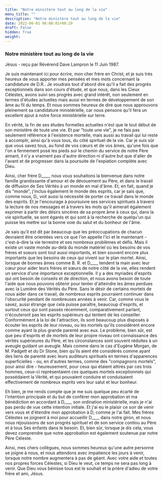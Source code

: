 ```yaml
---
title: "Notre ministère tout au long de la vie"
menu_title: ""
description: "Notre ministère tout au long de la vie"
date: 2022-06-01 06:00:01+00:20
draft: False
hidden: True
weight:
---
```

### Notre ministère tout au long de la vie

Jésus - reçu par Révérend Dave Lampron le 11 Juin 1987.

Je suis maintenant ici pour écrire, mon cher frère en Christ, et je suis très heureux de vous apporter mes pensées et mes mots concernant la candidature de D.R.. Je voudrais tout d'abord dire qu'il a fait des progrès exceptionnels dans son cours d'étude, et que nous, dans les Cieux Célestes, avons suivi ses progrès avec grand intérêt, non seulement en termes d'études actuelles mais aussi en termes de développement de son âme au fil du temps. Et nous sommes heureux de dire que nous approuvons pleinement sa candidature ministérielle, car nous pensons qu'il fera un excellent ajout à notre force ministérielle sur terre.

En vérité, la fin de ses études formelles actuelles n'est que le tout début de son ministère de toute une vie. Et par "toute une vie", je ne fais pas seulement référence à l'existence mortelle, mais aussi au travail qui lui reste à accomplir, ainsi qu'à vous tous, du côté spirituel de la vie. Car je suis sûr que vous savez tous, au fond de vos cœurs et de vos âmes, qu'une fois que l'on a fermement posé les pieds sur le chemin du service de notre Père aimant, il n'y a vraiment pas d'autre direction ni d'autre but que d'aller de l'avant et de progresser dans la poursuite de l'expiation complète avec Dieu.

Ainsi, cher frère D____, nous vous souhaitons la bienvenue dans notre famille grandissante d'amour et de dévouement au Père, et dans le travail de diffusion de Ses Vérités à un monde en mal d'âme. Et, en fait, quand je dis "monde", j'inclus également le monde des esprits, car je sais que, comme nous, D_ voit aussi la nécessité de porter ce travail dans le monde des esprits. Et je l'encourage à poursuivre ses services spirituels à travers la lecture de nos messages et à travers les mots qu'il aimerait également exprimer à partir des désirs sincères de sa propre âme à ceux qui, dans la vie spirituelle, se sont égarés et qui sont à la recherche de quelqu'un qui puisse les mettre sur la bonne voie du salut et du bonheur de l'âme.

Je sais qu'il est dit par beaucoup que les préoccupations de chacun devraient être orientées vers ce que l'on appelle l'ici et le maintenant - c'est-à-dire la vie terrestre et ses nombreux problèmes et défis. Mais il existe un vaste monde au-delà du monde matériel où les besoins de vos frères et soeurs sont tout aussi importants, et bien souvent encore plus importants que les besoins de ceux qui vivent sur le plan mortel. Ainsi, lorsque de bonnes âmes comme B. R. et D____ tendent la main avec leur cœur pour aider leurs frères et sœurs de notre côté de la vie, elles rendent un service d'une importance exceptionnelle. Il y a des myriades d'esprits qui ont besoin de conseils et de direction, et nous avons besoin de toute l'aide que nous pouvons obtenir pour tenter d'atteindre les âmes perdues avec la Lumière des Vérités du Père. Sans le désir de certains mortels de nous aider dans ce travail, de nombreux esprits pourraient continuer dans l'obscurité pendant de nombreuses années à venir. Car, comme vous le savez, aussi étrange que cela puisse paraître, beaucoup d'esprits, et surtout ceux qui sont passés récemment, comparativement parlant, n'écouteront pas les esprits supérieurs qui tentent de les conseiller. Conformément à la loi de l'attraction, ils sont beaucoup plus disposés à écouter les esprits de leur niveau, ou les mortels qu'ils considèrent encore comme ayant la plus grande parenté avec eux. Le problème, bien sûr, est que peu d'esprits et de mortels de leur propre niveau ont connaissance des vérités supérieures du Père, et les circonstances sont souvent réduites à un aveugle guidant un aveugle. Mais comme dans le cas d'Eugène Morgan, de M. Padgett et du Dr Stone, bien qu'ils aient été considérés comme ayant des liens de parenté avec leurs auditeurs spirituels en termes d'apparences superficielles - ou, en d'autres termes, comme des "compagnons mortels", pour ainsi dire - heureusement, pour ceux qui étaient attirés par ces trois hommes, ceux-ci représentaient ces quelques mortels exceptionnels qui possédaient la Vérité, et qui pouvaient conduire et conduisaient effectivement de nombreux esprits vers leur salut et leur bonheur.

Eh bien, je me rends compte que je me suis quelque peu écarté de l'intention principale et du but de conférer mon approbation et ma bénédiction en accordant à D____ son ordination ministérielle, mais je n'ai pas perdu de vue cette intention initiale. Et j'ai eu le plaisir ce soir de venir vers vous et d'étendre mon approbation à D, comme je l'ai fait. Mes frères Célestes se joignent à moi pour accueillir D____ dans notre giron, et nous nous réjouissons de son progrès spirituel et de son service continu au Père et à tous Ses enfants dans le besoin. Et, bien sûr, lorsque je dis cela, vous devez comprendre que notre approbation est également soutenue par notre Père Céleste.

Ainsi, mes chers collègues, nous sommes heureux qu'une autre personne se joigne à nous, et nous attendons avec impatience les jours à venir, lorsque notre nombre augmentera à pas de géant. Avec votre aide et toutes nos propres forces Célestes, si Dieu le veut, ce temps ne sera pas long à venir.
Que Dieu vous bénisse tous est le souhait et la prière d'adieu de votre frère et ami, Jésus.